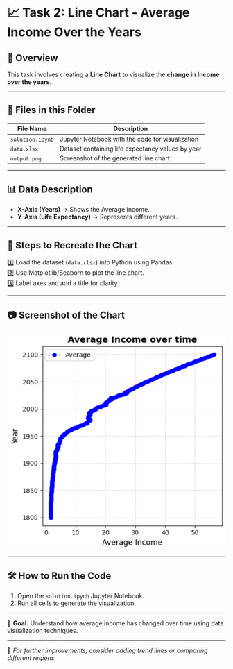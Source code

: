 # 📈 Task 2: Line Chart - Average Income Over the Years
## 📌 Overview  
This task involves creating a **Line Chart** to visualize the **change in Income over the years**. 

---

## 📂 Files in this Folder

| File Name         | Description                                    |
|------------------|--------------------------------|
| `solution.ipynb` | Jupyter Notebook with the code for visualization |
| `data.xlsx`       | Dataset containing life expectancy values by year |
| `output.png`     | Screenshot of the generated line chart |

---

## 📊 Data Description
- **X-Axis (Years)** → Shows the  Average Income.
- **Y-Axis (Life Expectancy)** → Represents different years.

---

## 📜 Steps to Recreate the Chart
1️⃣ Load the dataset (`data.xlsx`) into Python using Pandas.  
2️⃣ Use Matplotlib/Seaborn to plot the line chart.  
3️⃣ Label axes and add a title for clarity.  

---

## 📷 Screenshot of the Chart
![Income Chart](output.png)

---

## 🛠️ How to Run the Code
1. Open the `solution.ipynb` Jupyter Notebook.
2. Run all cells to generate the visualization.

---

🚀 **Goal:** Understand how average income has changed over time using data visualization techniques.

---

🔗 *For further improvements, consider adding trend lines or comparing different regions.*
